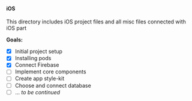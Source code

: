 #### iOS
This directory includes iOS project files and all misc files connected with iOS part

**Goals:** 
- [x] Initial project setup
- [x] Installing pods
- [x] Connect Firebase
- [ ] Implement core components
- [ ] Create app style-kit
- [ ] Choose and connect database
- [ ] ... *to be continued*
